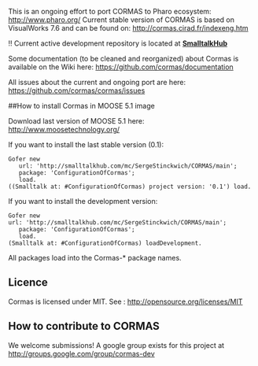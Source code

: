 This is an ongoing effort to port CORMAS to Pharo ecosystem: http://www.pharo.org/
Current stable version of CORMAS is based on VisualWorks 7.6 and can be found on: http://cormas.cirad.fr/indexeng.htm

:bangbang: Current active development repository is located at **[SmalltalkHub](http://www.smalltalkhub.com/#!/~SergeStinckwich/CORMAS)**

Some documentation (to be cleaned and reorganized) about Cormas is available on the Wiki here: 
https://github.com/cormas/documentation

All issues about the current and ongoing port are here: https://github.com/cormas/cormas/issues

##How to install Cormas in MOOSE 5.1 image

Download last version of MOOSE 5.1 here: http://www.moosetechnology.org/

If you want to install the last stable version (0.1):
```Smalltalk
Gofer new
   url: 'http://smalltalkhub.com/mc/SergeStinckwich/CORMAS/main';
   package: 'ConfigurationOfCormas';
   load.
((Smalltalk at: #ConfigurationOfCormas) project version: '0.1') load.
```

If you want to install the development version:
```Smalltalk
Gofer new
url: 'http://smalltalkhub.com/mc/SergeStinckwich/CORMAS/main';
   package: 'ConfigurationOfCormas';
   load.
(Smalltalk at: #ConfigurationOfCormas) loadDevelopment.
```

All packages load into the Cormas-* package names.

## Licence
Cormas is licensed under MIT. See : http://opensource.org/licenses/MIT

## How to contribute to CORMAS

We welcome submissions! A google group exists for this project at http://groups.google.com/group/cormas-dev
